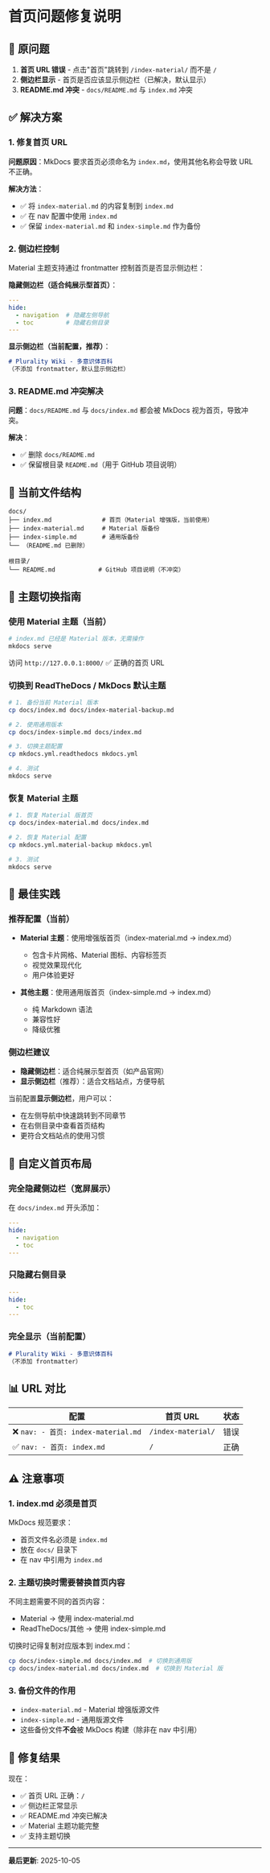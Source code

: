 # 首页问题修复说明

## 🐛 原问题

1. **首页 URL 错误** - 点击"首页"跳转到 `/index-material/` 而不是 `/`
2. **侧边栏显示** - 首页是否应该显示侧边栏（已解决，默认显示）
3. **README.md 冲突** - `docs/README.md` 与 `index.md` 冲突

## ✅ 解决方案

### 1. 修复首页 URL

**问题原因**：MkDocs 要求首页必须命名为 `index.md`，使用其他名称会导致 URL 不正确。

**解决方法**：
- ✅ 将 `index-material.md` 的内容复制到 `index.md`
- ✅ 在 nav 配置中使用 `index.md`
- ✅ 保留 `index-material.md` 和 `index-simple.md` 作为备份

### 2. 侧边栏控制

Material 主题支持通过 frontmatter 控制首页是否显示侧边栏：

**隐藏侧边栏（适合纯展示型首页）**：
```yaml
---
hide:
  - navigation  # 隐藏左侧导航
  - toc         # 隐藏右侧目录
---
```

**显示侧边栏（当前配置，推荐）**：
```markdown
# Plurality Wiki - 多意识体百科
（不添加 frontmatter，默认显示侧边栏）
```

### 3. README.md 冲突解决

**问题**：`docs/README.md` 与 `docs/index.md` 都会被 MkDocs 视为首页，导致冲突。

**解决**：
- ✅ 删除 `docs/README.md`
- ✅ 保留根目录 `README.md`（用于 GitHub 项目说明）

## 📁 当前文件结构

```
docs/
├── index.md              # 首页（Material 增强版，当前使用）
├── index-material.md     # Material 版备份
├── index-simple.md       # 通用版备份
└── （README.md 已删除）

根目录/
└── README.md            # GitHub 项目说明（不冲突）
```

## 🔄 主题切换指南

### 使用 Material 主题（当前）

```bash
# index.md 已经是 Material 版本，无需操作
mkdocs serve
```

访问 `http://127.0.0.1:8000/` ✅ 正确的首页 URL

### 切换到 ReadTheDocs / MkDocs 默认主题

```bash
# 1. 备份当前 Material 版本
cp docs/index.md docs/index-material-backup.md

# 2. 使用通用版本
cp docs/index-simple.md docs/index.md

# 3. 切换主题配置
cp mkdocs.yml.readthedocs mkdocs.yml

# 4. 测试
mkdocs serve
```

### 恢复 Material 主题

```bash
# 1. 恢复 Material 版首页
cp docs/index-material.md docs/index.md

# 2. 恢复 Material 配置
cp mkdocs.yml.material-backup mkdocs.yml

# 3. 测试
mkdocs serve
```

## 🎯 最佳实践

### 推荐配置（当前）

- **Material 主题**：使用增强版首页（index-material.md → index.md）
  - 包含卡片网格、Material 图标、内容标签页
  - 视觉效果现代化
  - 用户体验更好

- **其他主题**：使用通用版首页（index-simple.md → index.md）
  - 纯 Markdown 语法
  - 兼容性好
  - 降级优雅

### 侧边栏建议

- **隐藏侧边栏**：适合纯展示型首页（如产品官网）
- **显示侧边栏**（推荐）：适合文档站点，方便导航

当前配置**显示侧边栏**，用户可以：
- 在左侧导航中快速跳转到不同章节
- 在右侧目录中查看首页结构
- 更符合文档站点的使用习惯

## 🔧 自定义首页布局

### 完全隐藏侧边栏（宽屏展示）

在 `docs/index.md` 开头添加：

```yaml
---
hide:
  - navigation
  - toc
---
```

### 只隐藏右侧目录

```yaml
---
hide:
  - toc
---
```

### 完全显示（当前配置）

```markdown
# Plurality Wiki - 多意识体百科
（不添加 frontmatter）
```

## 📊 URL 对比

| 配置 | 首页 URL | 状态 |
|------|---------|------|
| ❌ `nav: - 首页: index-material.md` | `/index-material/` | 错误 |
| ✅ `nav: - 首页: index.md` | `/` | 正确 |

## ⚠️ 注意事项

### 1. index.md 必须是首页

MkDocs 规范要求：
- 首页文件名必须是 `index.md`
- 放在 `docs/` 目录下
- 在 nav 中引用为 `index.md`

### 2. 主题切换时需要替换首页内容

不同主题需要不同的首页内容：
- Material → 使用 index-material.md
- ReadTheDocs/其他 → 使用 index-simple.md

切换时记得复制对应版本到 index.md：
```bash
cp docs/index-simple.md docs/index.md  # 切换到通用版
cp docs/index-material.md docs/index.md  # 切换到 Material 版
```

### 3. 备份文件的作用

- `index-material.md` - Material 增强版源文件
- `index-simple.md` - 通用版源文件
- 这些备份文件**不会**被 MkDocs 构建（除非在 nav 中引用）

## 🎉 修复结果

现在：
- ✅ 首页 URL 正确：`/`
- ✅ 侧边栏正常显示
- ✅ README.md 冲突已解决
- ✅ Material 主题功能完整
- ✅ 支持主题切换

---

**最后更新**: 2025-10-05
